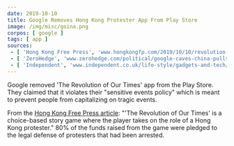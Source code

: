 ```yaml
---
date: 2019-10-10
title: Google Removes Hong Kong Protester App From Play Store
image: /img/misc/goina.png
corpos: [ google ]
tags: [ app ]
sources:
 - [ 'Hong Kong Free Press', 'www.hongkongfp.com/2019/10/10/revolution-times-hong-kong-protester-role-playing-game-suspended-google-play-store' ]
 - [ 'ZeroHedge', 'www.zerohedge.com/political/google-caves-china-pulls-revolution-our-times-hong-kong-game-app-store' ]
 - [ 'Independent', 'www.independent.co.uk/life-style/gadgets-and-tech/news/google-hong-kong-protests-game-app-android-revolution-of-our-times-a9151911.html' ]
---
```


Google removed 'The Revolution of Our Times' app from the Play Store.
They claimed that it violates their "sensitive events policy" which is meant to prevent people from capitalizing on tragic events.

From the [Hong Kong Free Press article](https://www.hongkongfp.com/2019/10/10/revolution-times-hong-kong-protester-role-playing-game-suspended-google-play-store): "'The Revolution of Our Times' is a choice-based story game where the player takes on the role of a Hong Kong protester."
80% of the funds raised from the game were pledged to the legal defense of protesters that had been arrested.
